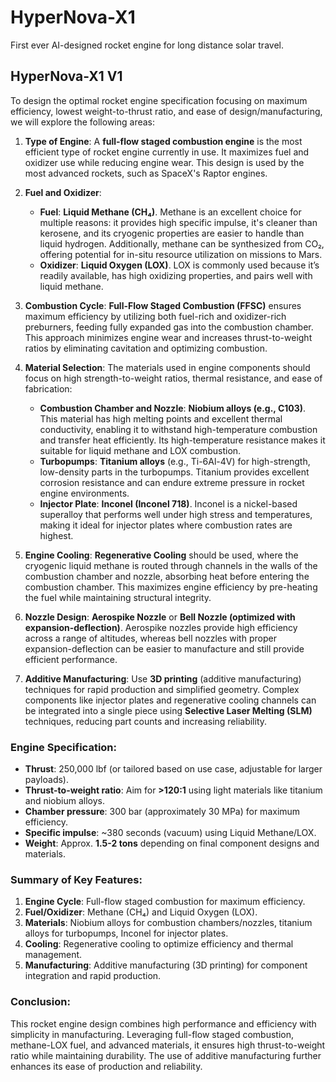 # HyperNova-X1
First ever AI-designed rocket engine for long distance solar travel.


## HyperNova-X1 V1
To design the optimal rocket engine specification focusing on maximum efficiency, lowest weight-to-thrust ratio, and ease of design/manufacturing, we will explore the following areas:

1. **Type of Engine**: A **full-flow staged combustion engine** is the most efficient type of rocket engine currently in use. It maximizes fuel and oxidizer use while reducing engine wear. This design is used by the most advanced rockets, such as SpaceX's Raptor engines.

2. **Fuel and Oxidizer**: 
   - **Fuel**: **Liquid Methane (CH₄)**. Methane is an excellent choice for multiple reasons: it provides high specific impulse, it's cleaner than kerosene, and its cryogenic properties are easier to handle than liquid hydrogen. Additionally, methane can be synthesized from CO₂, offering potential for in-situ resource utilization on missions to Mars.
   - **Oxidizer**: **Liquid Oxygen (LOX)**. LOX is commonly used because it’s readily available, has high oxidizing properties, and pairs well with liquid methane.

3. **Combustion Cycle**: **Full-Flow Staged Combustion (FFSC)** ensures maximum efficiency by utilizing both fuel-rich and oxidizer-rich preburners, feeding fully expanded gas into the combustion chamber. This approach minimizes engine wear and increases thrust-to-weight ratios by eliminating cavitation and optimizing combustion.

4. **Material Selection**: The materials used in engine components should focus on high strength-to-weight ratios, thermal resistance, and ease of fabrication:
   - **Combustion Chamber and Nozzle**: **Niobium alloys (e.g., C103)**. This material has high melting points and excellent thermal conductivity, enabling it to withstand high-temperature combustion and transfer heat efficiently. Its high-temperature resistance makes it suitable for liquid methane and LOX combustion.
   - **Turbopumps**: **Titanium alloys** (e.g., Ti-6Al-4V) for high-strength, low-density parts in the turbopumps. Titanium provides excellent corrosion resistance and can endure extreme pressure in rocket engine environments.
   - **Injector Plate**: **Inconel (Inconel 718)**. Inconel is a nickel-based superalloy that performs well under high stress and temperatures, making it ideal for injector plates where combustion rates are highest.

5. **Engine Cooling**: **Regenerative Cooling** should be used, where the cryogenic liquid methane is routed through channels in the walls of the combustion chamber and nozzle, absorbing heat before entering the combustion chamber. This maximizes engine efficiency by pre-heating the fuel while maintaining structural integrity.

6. **Nozzle Design**: **Aerospike Nozzle** or **Bell Nozzle (optimized with expansion-deflection)**. Aerospike nozzles provide high efficiency across a range of altitudes, whereas bell nozzles with proper expansion-deflection can be easier to manufacture and still provide efficient performance.

7. **Additive Manufacturing**: Use **3D printing** (additive manufacturing) techniques for rapid production and simplified geometry. Complex components like injector plates and regenerative cooling channels can be integrated into a single piece using **Selective Laser Melting (SLM)** techniques, reducing part counts and increasing reliability.

### Engine Specification:
- **Thrust**: 250,000 lbf (or tailored based on use case, adjustable for larger payloads).
- **Thrust-to-weight ratio**: Aim for **>120:1** using light materials like titanium and niobium alloys.
- **Chamber pressure**: 300 bar (approximately 30 MPa) for maximum efficiency.
- **Specific impulse**: ~380 seconds (vacuum) using Liquid Methane/LOX.
- **Weight**: Approx. **1.5-2 tons** depending on final component designs and materials.

### Summary of Key Features:
1. **Engine Cycle**: Full-flow staged combustion for maximum efficiency.
2. **Fuel/Oxidizer**: Methane (CH₄) and Liquid Oxygen (LOX).
3. **Materials**: Niobium alloys for combustion chambers/nozzles, titanium alloys for turbopumps, Inconel for injector plates.
4. **Cooling**: Regenerative cooling to optimize efficiency and thermal management.
5. **Manufacturing**: Additive manufacturing (3D printing) for component integration and rapid production.

### Conclusion:
This rocket engine design combines high performance and efficiency with simplicity in manufacturing. Leveraging full-flow staged combustion, methane-LOX fuel, and advanced materials, it ensures high thrust-to-weight ratio while maintaining durability. The use of additive manufacturing further enhances its ease of production and reliability.
